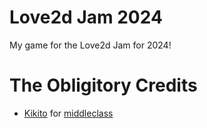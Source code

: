# Love2d Jam 2024
My game for the Love2d Jam for 2024!

# The Obligitory Credits
- [Kikito](https://github.com/kikito) for [middleclass](https://github.com/kikito/middleclass)
